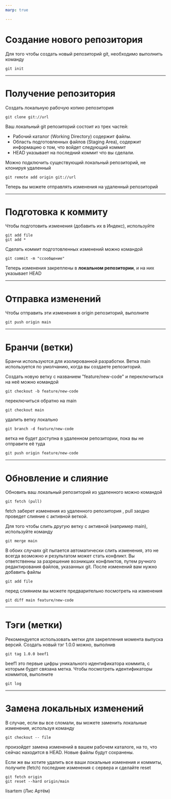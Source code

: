 ```yaml
---
marp: true

---
```


# Cоздание нового репозитория

Для того чтобы создать новый репозиторий git, необходимо выполнить команду

```
git init
```

---

# Получение репозитория

Создать локальную рабочую копию репозитория 
```
git clone git://url
```

Ваш локальный git репозиторий состоит из трех частей:

- Рабочий каталог (Working Directory) содержит файлы. 
- Область подготовленных файлов (Staging Area), содержит информацию о том, что войдет следующий коммит 
- HEAD указывает на последний коммит что вы сделали.

Можно подключить существующий локальный репозиторий, не клонируя удаленный
```
git remote add origin git://url
```

Теперь вы можете отправлять изменения на удаленный репозиторий

---

# Подготовка к коммиту

Чтобы подготовить изменения (добавить их в Индекс), используйте
```
git add file
git add *
```

Сделать коммит подготовленных изменений можно командой
```
git commit -m "cсообщение"
```

Теперь изменения закреплены в **локальном репозитории**, и на них указывает HEAD

---

# Отправка изменений

Чтобы отправить эти изменения в origin репозиторий, выполните
```
git push origin main
```

---
# Бранчи (ветки)

Бранчи используются для изолированной разработки. 
Ветка main используется по умолчанию, когда вы создаете репозиторий.

Создать новую ветку с названием "feature/new-code" и переключиться на неё можно командой
```
git checkout -b feature/new-code
```
переключиться обратно на main
```
git checkout main
```
удалить ветку локально
```
git branch -d feature/new-code
```
ветка не будет доступна в удаленном репозитории, пока вы не отправите её туда
```
git push origin feature/new-code
```
---

# Обновление и слияние

Обновить ваш локальный репозиторий из удаленного можно командой
```
git fetch (pull)
```
fetch заберет изменения из удаленного репозитория , pull заодно проведет слияние с активной веткой.

Для того чтобы слить другую ветку с активной (например main), используйте команду
```
git merge main
```
В обоих случаях git пытается автоматически слить изменения, это не всегда возможно и результатом может стать конфликт. 
Вы ответственны за разрешение возникших конфликтов, путем ручного редактирования файлов, указанных git. После изменений вам нужно добавить файлы
```
git add file
```
перед слиянием вы можете предварительно посмотреть на изменения

```
git diff main feature/new-code
```

---
# Тэги (метки)

Рекомендуется использовать метки для закрепления момента выпуска версий. Создать новый тэг 1.0.0 можно, выполнив
```
git tag 1.0.0 beef1
```
beef1 это первые цифры уникального идентификатора коммита, с которым будет связана метка. Чтобы посмотреть идентификаторы коммитов, выполните

```
git log
```

---

# Замена локальных изменений

В случае, если вы все сломали, вы можете заменить локальные изменения, используя команду
```
git checkout -- file
```
произойдет замена изменений в вашем рабочем каталоге, на то, что сейчас находится в HEAD. Новые файлы будут сохранены.

Если же вы хотите удалить все ваши локальные изменения и коммиты, получите (fetch) последние изменения с сервера и сделайте reset
```
git fetch origin
git reset --hard origin/main
```
lisartem (Лис Артём)

